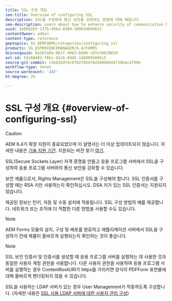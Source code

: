 ```yaml
---
title: SSL 구성 개요
seo-title: Overview of configuring SSL
description: SSL을 구성하여 통신 보안을 강화하는 방법에 대해 배웁니다.
seo-description: Learn about how to enhance security of communication by configuring SSL.
uuid: 3e99d2bf-137b-45ba-8384-309624094623
contentOwner: admin
content-type: reference
geptopics: SG_AEMFORMS/categories/configuring_ssl
products: SG_EXPERIENCEMANAGER/6.4/FORMS
discoiquuid: 8e107abb-861f-4063-b600-c87e34639019
exl-id: 5dc68401-f6bc-42cb-84db-1db805b045c5
source-git-commit: c5b816d74c6f02f85476d16868844f39b4c47996
workflow-type: tm+mt
source-wordcount: '247'
ht-degree: 3%

---
```


# SSL 구성 개요 {#overview-of-configuring-ssl}

>[!CAUTION]
>
>AEM 6.4가 확장 지원이 종료되었으며 이 설명서는 더 이상 업데이트되지 않습니다. 자세한 내용은 [기술 지원 기간](https://helpx.adobe.com/kr/support/programs/eol-matrix.html). 지원되는 버전 찾기 [여기](https://experienceleague.adobe.com/docs/).

SSL(Secure Sockets Layer) 자격 증명을 만들고 응용 프로그램 서버에서 SSL을 구성하여 응용 프로그램 서버와의 통신 보안을 강화할 수 있습니다.

보안 제품으로서, Rights Management은 SSL을 구성해야 합니다. SSL 인증서를 구성할 때는 RSA 키만 사용하는지 확인하십시오. DSA 키가 있는 SSL 인증서는 지원되지 않습니다.

제공된 정보는 턴키, 자동 및 수동 설치에 적용됩니다. SSL 구성 방법의 예를 제공합니다. 네트워크 또는 조직에 더 적합한 다른 방법을 사용할 수도 있습니다.

>[!NOTE]
>
>AEM Forms 모듈의 설치, 구성 및 배포를 완료하고 애플리케이션 서버에서 SSL을 구성하기 전에 제품이 올바르게 실행되는지 확인하는 것이 좋습니다.

>[!NOTE]
>
>SSL 보안 인증서 및 인증서를 생성할 때 응용 프로그램 서버를 실행하는 데 사용한 것과 동일한 사용자 계정 권한을 사용합니다. 다른 사용자 권한을 사용하여 응용 프로그램 서버를 실행하는 경우 ContentRootURI가 https를 가리키면 양식이 PDFForm 표현물에 대해 올바르게 렌더링되지 않을 수 있습니다.

SSL을 사용하는 LDAP 서버가 있는 경우 User Management가 작동하도록 구성합니다. (자세한 내용은 [SSL 사용 LDAP 서버에 대한 사용자 관리 구성](/help/forms/using/admin-help/configure-user-management-ssl-enabled.md#configure-user-management-for-an-ssl-enabled-ldap-server))
